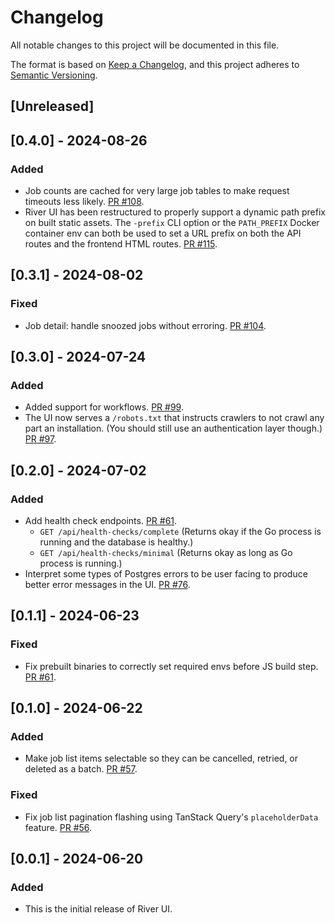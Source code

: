 # Changelog

All notable changes to this project will be documented in this file.

The format is based on [Keep a Changelog](https://keepachangelog.com/en/1.0.0/),
and this project adheres to [Semantic Versioning](https://semver.org/spec/v2.0.0.html).

## [Unreleased]

## [0.4.0] - 2024-08-26

### Added

- Job counts are cached for very large job tables to make request timeouts less likely. [PR #108](https://github.com/riverqueue/riverui/pull/108).
- River UI has been restructured to properly support a dynamic path prefix on built static assets. The `-prefix` CLI option or the `PATH_PREFIX` Docker container env can both be used to set a URL prefix on both the API routes and the frontend HTML routes. [PR #115](https://github.com/riverqueue/riverui/pull/115).

## [0.3.1] - 2024-08-02

### Fixed

- Job detail: handle snoozed jobs without erroring. [PR #104](https://github.com/riverqueue/riverui/pull/104).

## [0.3.0] - 2024-07-24

### Added

- Added support for workflows. [PR #99](https://github.com/riverqueue/riverui/pull/99).
- The UI now serves a `/robots.txt` that instructs crawlers to not crawl any part an installation. (You should still use an authentication layer though.) [PR #97](https://github.com/riverqueue/riverui/pull/97).

## [0.2.0] - 2024-07-02

### Added

- Add health check endpoints. [PR #61](https://github.com/riverqueue/riverui/pull/61).
  - `GET /api/health-checks/complete` (Returns okay if the Go process is running and the database is healthy.)
  - `GET /api/health-checks/minimal` (Returns okay as long as Go process is running.)
- Interpret some types of Postgres errors to be user facing to produce better error messages in the UI. [PR #76](https://github.com/riverqueue/riverui/pull/76).

## [0.1.1] - 2024-06-23

### Fixed

- Fix prebuilt binaries to correctly set required envs before JS build step. [PR #61](https://github.com/riverqueue/riverui/pull/61).

## [0.1.0] - 2024-06-22

### Added

- Make job list items selectable so they can be cancelled, retried, or deleted as a batch. [PR #57](https://github.com/riverqueue/riverui/pull/57).

### Fixed

- Fix job list pagination flashing using TanStack Query's `placeholderData` feature. [PR #56](https://github.com/riverqueue/riverui/pull/56).

## [0.0.1] - 2024-06-20

### Added

- This is the initial release of River UI.
